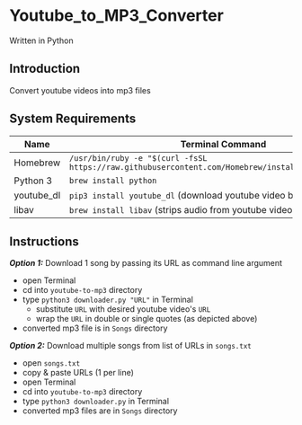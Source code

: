 # Youtube_to_MP3_Converter

Written in Python

## Introduction
Convert youtube videos into mp3 files

## System Requirements
Name       | Terminal Command
---        | ---
Homebrew   | `/usr/bin/ruby -e "$(curl -fsSL https://raw.githubusercontent.com/Homebrew/install/master/install)"`
Python 3   | `brew install python`
youtube_dl | `pip3 install youtube_dl` (download youtube video by URL)
libav      | `brew install libav` (strips audio from youtube videos)

## Instructions
***Option 1:*** Download 1 song by passing its URL as command line argument
- open Terminal
- cd into `youtube-to-mp3` directory
- type `python3 downloader.py "URL"` in Terminal
    - substitute `URL` with desired youtube video's `URL`
    - wrap the `URL` in double or single quotes (as depicted above)
- converted mp3 file is in `Songs` directory

***Option 2:*** Download multiple songs from list of URLs in `songs.txt`
- open `songs.txt`
- copy & paste URLs (1 per line)
- open Terminal
- cd into `youtube-to-mp3` directory
- type `python3 downloader.py` in Terminal
- converted mp3 files are in `Songs` directory
